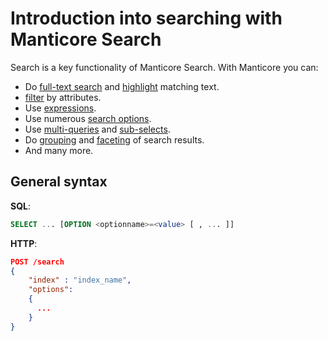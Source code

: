 # Introduction into searching with Manticore Search

Search is a key functionality of Manticore Search. With Manticore you can:
* Do [full-text search](../Searching/Full_text_matching/Basic_usage.md#MATCH) and [highlight](../Searching/Highlighting.md) matching text.
* [filter](../Searching/Filters.md) by attributes.
* Use [expressions](../Searching/Expressions.md).
* Use numerous [search options](../Searching/Options.md).
* Use [multi-queries](../Searching/Multi-queries.md) and [sub-selects](../Searching/Sub-selects.md).
* Do [grouping](../Searching/Grouping.md) and [faceting](../Searching/Faceted_search.md) of search results.
* And many more.

## General syntax

**SQL**:
```sql
SELECT ... [OPTION <optionname>=<value> [ , ... ]]
```

**HTTP**:
```json
POST /search
{   
    "index" : "index_name",
    "options":   
    {
      ...
    }
}
```

